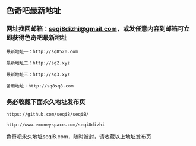 ## 色奇吧最新地址


### 网址找回邮箱：seqi8dizhi@gmail.com，或发任意内容到邮箱可立即获得色奇吧最新地址

```javasript
最新地址一：http://sq8520.com

最新地址二：http://sq2.xyz

最新地址三：http://sq3.xyz

备用地址：http://sq8sq8.com
```

### 务必收藏下面永久地址发布页
```javasript
https://github.com/seqi8/seqi8/

http://www.emoneyspace.com/seqi8dizhi
```

色奇吧永久地址seqi8.com，随时被封，请收藏以上地址发布页

